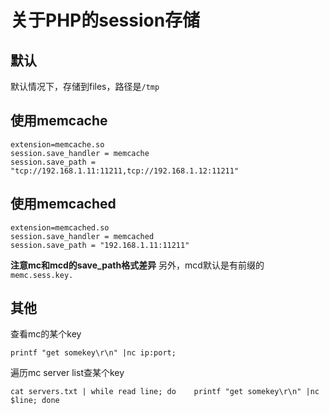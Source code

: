 # 关于PHP的session存储

## 默认
默认情况下，存储到files，路径是`/tmp`

## 使用memcache
```
extension=memcache.so
session.save_handler = memcache
session.save_path = "tcp://192.168.1.11:11211,tcp://192.168.1.12:11211"
```


## 使用memcached
```
extension=memcached.so
session.save_handler = memcached
session.save_path = "192.168.1.11:11211"
```
__注意mc和mcd的save_path格式差异__
另外，mcd默认是有前缀的`memc.sess.key.`

## 其他
查看mc的某个key
```
printf "get somekey\r\n" |nc ip:port;
```
遍历mc server list查某个key
```
cat servers.txt | while read line; do    printf "get somekey\r\n" |nc $line; done
```




